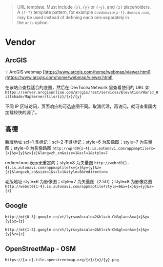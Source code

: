 > URL template. Must include `{x}`, `{y}` or `{-y}`, and `{z}` placeholders. A `{?-?}` template pattern, for example `subdomain{a-f}.domain.com`, may be used instead of defining each one separately in the `urls` option.

# Vendor

## ArcGIS

💡 ArcGIS webmap [https://www.arcgis.com/home/webmap/viewer.html](https://www.arcgis.com/home/webmap/viewer.html)

在该站点查找适合的底图，然后在 DevTools/Network 里查看使用的 URL
如 `https://server.arcgisonline.com/arcgis/rest/services/Elevation/World_Hillshade/MapServer/tile/{z}/{x}/{y}`

不同 IP 区域访问，页面响应的可选底图不同。取消代理，再访问，就可查看国内加载较快的源了。


## 高德

新版地址
scl=1 含标记；scl=2 不含标记；style=6 为影像图；style=7 为矢量图；style=8 为影像路图
`http://wprd0{1-4}.is.autonavi.com/appmaptile?x={x}&y={y}&z={z}&lang=zh_cn&size=1&scl=1&style=7`

redirect=no 表示无重定向；style=8 为矢量图
`http://webrd0{1-4}.is.autonavi.com/appmaptile?x={x}&y={y}&z={z}&lang=zh_cn&size=1&scl=1&style=8&redirect=no`

老版地址
style=6 为影像图；style=7 为矢量图（2.5D）；style=8 为影像路图
`http://webst0{1-4}.is.autonavi.com/appmaptile?style=6&x={x}&y={y}&z={z}`

## Google

`http://mt{0-3}.google.cn/vt/lyrs=m&scale=2&hl=zh-CN&gl=cn&x={x}&y={y}&z={z}`

`http://mt{1-3}.google.cn/vt/lyrs=y&scale=2&hl=zh-CN&gl=cn&x={x}&y={y}&z={z}`

## OpenStreetMap - OSM

`https://{a-c}.tile.openstreetmap.org/{z}/{x}/{y}.png`

